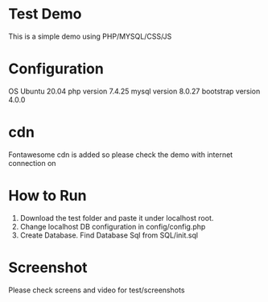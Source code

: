 # Test Demo

This is a simple demo using PHP/MYSQL/CSS/JS

# Configuration

OS Ubuntu 20.04
php version 7.4.25
mysql version 8.0.27
bootstrap version 4.0.0

# cdn

Fontawesome cdn is added so please check the demo with internet connection on

# How to Run

1. Download the test folder and paste it under localhost root.
2. Change localhost DB configuration in config/config.php
3. Create Database. Find Database Sql from SQL/init.sql

# Screenshot

Please check screens and video for test/screenshots
